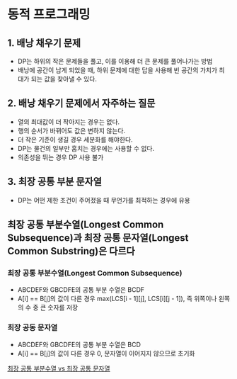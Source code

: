 # 동적 프로그래밍

## 1. 배낭 채우기 문제

- DP는 하위의 작은 문제들을 풀고, 이를 이용해 더 큰 문제를 풀어나가는 방법
- 배낭에 공간이 남게 되었을 때, 하위 문제에 대한 답을 사용해 빈 공간의 가치가 최대가 되는 값을 찾아낼 수 있다.

## 2. 배낭 채우기 문제에서 자주하는 질문

- 열의 최대값이 더 작아지는 경우는 없다.
- 행의 순서가 바뀌어도 값은 변하지 않는다.
- 더 작은 기준이 생길 경우 세분화를 해야한다.
- DP는 물건의 일부만 훔치는 경우에는 사용할 수 없다.
- 의존성을 뛰는 경우 DP 사용 불가

## 3. 최장 공통 부분 문자열

- DP는 어떤 제한 조건이 주어졌을 때 무언가를 최적하는 경우에 유용

## 최장 공통 부분수열(Longest Common Subsequence)과 최장 공통 문자열(Longest Common Substring)은 다르다

### 최장 공통 부분수열(Longest Common Subsequence)

- ABCDEF와 GBCDFE의 공통 부분 수열은 BCDF
- A[i] == B[j]의 값이 다른 경우 max(LCS[i - 1][j], LCS[i][j - 1]), 즉 위쪽이나 왼쪽의 수 중 큰 숫자를 저장

### 최장 공동 문자열

- ABCDEF와 GBCDFE의 공통 부분 수열은 BCD
- A[i] == B[j]의 값이 다른 경우 0, 문자열이 이어지지 않으므로 초기화

[최장 공통 부분수열 vs 최장 공통 문자열](https://velog.io/@emplam27/%EC%95%8C%EA%B3%A0%EB%A6%AC%EC%A6%98-%EA%B7%B8%EB%A6%BC%EC%9C%BC%EB%A1%9C-%EC%95%8C%EC%95%84%EB%B3%B4%EB%8A%94-LCS-%EC%95%8C%EA%B3%A0%EB%A6%AC%EC%A6%98-Longest-Common-Substring%EC%99%80-Longest-Common-Subsequence)
